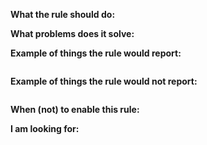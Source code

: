 <!-- This template may feel a bit too structured, so feel free to change the sections if they do not fit your style. I think that these questions are useful to think about though!

Also the answer suggestions may feel a bit robotic, so definitely replace them with nice sentences.

Don't forget to be respectful, and to give enough details for others to pitch in or give advice. Don't fret if you can't figure all of these out though, we'll discover these together!
-->


**What the rule should do:**


**What problems does it solve:**


**Example of things the rule would report:**

```elm

```

**Example of things the rule would not report:**

```elm

```

**When (not) to enable this rule:**

<!-- It is useful to think when a rule would be especially valuable, and where it is counter-productive or just not useful.
-->

**I am looking for:**

<!--
- Feedback
- Tips and help on how to implement it
- Someone to implement it with/for me
- To know in which package(s) this would fit best
-->





<!-- Thanks for writing all these helpful details. These are all useful details that you can use in the rule's documentation when you go implementing it, so this was definitely worth your investment.
-->
